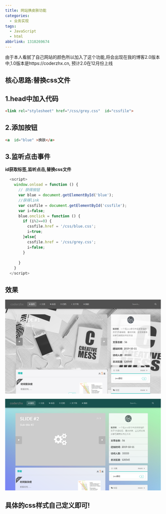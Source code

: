 ```yaml
---
title: 网站换皮肤功能
categories:
  - 业务实现
tags:
  - JavaScript
  - html
abbrlink: 1310269674
---
```

由于本人看腻了自己网站的颜色所以加入了这个功能,将会出现在我的博客2.0版本中,1.0版本是https://coderzhx.cn, 预计2.0在12月份上线
<!--more-->

## 核心思路:替换css文件

## 1.head中加入代码

```html
<link rel="stylesheet" href="/css/grey.css"  id="cssfile">
```

## 2.添加按钮

```html
<a  id="blue" >换肤</a>
```

## 3.监听点击事件

**id获取标签,监听点击,替换css文件**

```JavaScript
  <script>
    window.onload = function () {
      // 获得按钮
      var blue = document.getElementById('blue');
      //获得link
      var cssfile = document.getElementById('cssfile');
      var i=false;
      blue.onclick = function () {
        if (i%2==0) {
          cssfile.href = '/css/blue.css';
          i=true;
        }else{
          cssfile.href = '/css/grey.css';
          i=false;
        }

      }
    }
  </script>
```

## 效果

![1570946802228](网站换皮肤功能/1570946802228.png)

![1570946827256](网站换皮肤功能\1570946827256.png)

## 具体的css样式自己定义即可!
